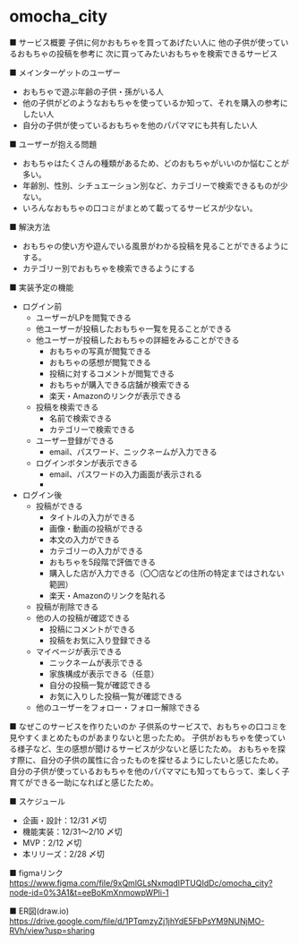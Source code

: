 # omocha_city
■ サービス概要
  子供に何かおもちゃを買ってあげたい人に
  他の子供が使っているおもちゃの投稿を参考に
  次に買ってみたいおもちゃを検索できるサービス

■ メインターゲットのユーザー
- おもちゃで遊ぶ年齢の子供・孫がいる人
- 他の子供がどのようなおもちゃを使っているか知って、それを購入の参考にしたい人
- 自分の子供が使っているおもちゃを他のパパママにも共有したい人

■ ユーザーが抱える問題
- おもちゃはたくさんの種類があるため、どのおもちゃがいいのか悩むことが多い。
- 年齢別、性別、シチュエーション別など、カテゴリーで検索できるものが少ない。
- いろんなおもちゃの口コミがまとめて載ってるサービスが少ない。

■ 解決方法
- おもちゃの使い方や遊んでいる風景がわかる投稿を見ることができるようにする。
- カテゴリー別でおもちゃを検索できるようにする


■ 実装予定の機能
- ログイン前
  - ユーザーがLPを閲覧できる
  - 他ユーザーが投稿したおもちゃ一覧を見ることができる
  - 他ユーザーが投稿したおもちゃの詳細をみることができる
      - おもちゃの写真が閲覧できる
      - おもちゃの感想が閲覧できる
      - 投稿に対するコメントが閲覧できる
      - おもちゃが購入できる店舗が検索できる
      - 楽天・Amazonのリンクが表示できる
  - 投稿を検索できる
      - 名前で検索できる
      - カテゴリーで検索できる
  - ユーザー登録ができる
      - email、パスワード、ニックネームが入力できる
  - ログインボタンが表示できる
      - email、パスワードの入力画面が表示される
      - 
- ログイン後
  - 投稿ができる
      - タイトルの入力ができる
      - 画像・動画の投稿ができる
      - 本文の入力ができる
      - カテゴリーの入力ができる
      - おもちゃを5段階で評価できる
      - 購入した店が入力できる（〇〇店などの住所の特定まではされない範囲）
      - 楽天・Amazonのリンクを貼れる
  - 投稿が削除できる
  - 他の人の投稿が確認できる
      - 投稿にコメントができる
      - 投稿をお気に入り登録できる
  - マイページが表示できる
      - ニックネームが表示できる
      - 家族構成が表示できる（任意）
      - 自分の投稿一覧が確認できる
      - お気に入りした投稿一覧が確認できる
  - 他のユーザーをフォロー・フォロー解除できる

■ なぜこのサービスを作りたいのか
子供系のサービスで、おもちゃの口コミを見やすくまとめたものがあまりないと思ったため。
子供がおもちゃを使っている様子など、生の感想が聞けるサービスが少ないと感じたため。
おもちゃを探す際に、自分の子供の属性に合ったものを探せるようにしたいと感じたため。
自分の子供が使っているおもちゃを他のパパママにも知ってもらって、楽しく子育てができる一助になればと感じたため。

■ スケジュール
- 企画・設計：12/31 〆切
- 機能実装：12/31〜2/10 〆切
- MVP：2/12 〆切
- 本リリーズ：2/28 〆切

■ figmaリンク
https://www.figma.com/file/9xQmlGLsNxmqdIPTUQIdDc/omocha_city?node-id=0%3A1&t=eeBoKmXnmowpWPli-1

■ ER図(draw.io)
https://drive.google.com/file/d/1PTqmzyZj1jhYdE5FbPsYM9NUNjMO-RVh/view?usp=sharing